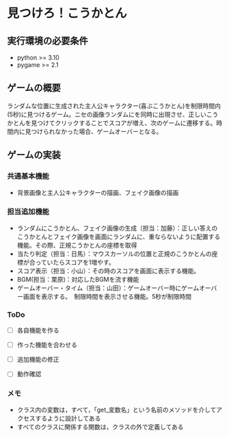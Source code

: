 # 見つけろ！こうかとん

## 実行環境の必要条件
* python >= 3.10
* pygame >= 2.1

## ゲームの概要
ランダムな位置に生成された主人公キャラクター(喜ぶこうかとん)を制限時間内(5秒)に見つけるゲーム。ニセの画像ランダムにを同時に出現させ、正しいこうかとんを見つけてクリックすることでスコアが増え、次のゲームに遷移する。時間内に見つけられなかった場合、ゲームオーバーとなる。

## ゲームの実装
### 共通基本機能
* 背景画像と主人公キャラクターの描画、フェイク画像の描画

### 担当追加機能
* ランダムにこうかとん、フェイク画像の生成（担当：加藤）：正しい答えのこうかとんとフェイク画像を画面にランダムに、重ならないように配置する機能。その際、正規こうかとんの座標を取得
* 当たり判定（担当：日馬）：マウスカーソルの位置と正規のこうかとんの座標が合っていたらスコアを1増やす。
* スコア表示（担当：小山）：その時のスコアを画面に表示する機能。
* BGM(担当：栗原)：対応したBGMを流す機能
* ゲームオーバー・タイム（担当：山田）：ゲームオーバー時にゲームオーバー画面を表示する。　制限時間を表示させる機能。5秒が制限時間

### ToDo
- [ ] 各自機能を作る
- [ ] 作った機能を合わせる
- [ ] 追加機能の修正
- [ ] 動作確認


### メモ
* クラス内の変数は，すべて，「get_変数名」という名前のメソッドを介してアクセスするように設計してある
* すべてのクラスに関係する関数は，クラスの外で定義してある
